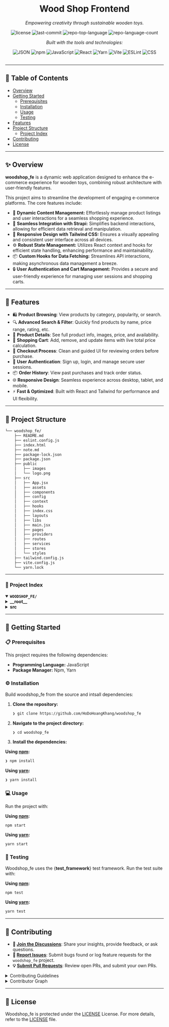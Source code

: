 <div id="top">

<!-- HEADER STYLE: CLASSIC -->
<div align="center">


# Wood Shop Frontend

<em>Empowering creativity through sustainable wooden toys.</em>

<!-- BADGES -->
<img src="https://img.shields.io/github/license/HoDoHoangKhang/woodshop_fe?style=flat&logo=opensourceinitiative&logoColor=white&color=0080ff" alt="license">
<img src="https://img.shields.io/github/last-commit/HoDoHoangKhang/woodshop_fe?style=flat&logo=git&logoColor=white&color=0080ff" alt="last-commit">
<img src="https://img.shields.io/github/languages/top/HoDoHoangKhang/woodshop_fe?style=flat&color=0080ff" alt="repo-top-language">
<img src="https://img.shields.io/github/languages/count/HoDoHoangKhang/woodshop_fe?style=flat&color=0080ff" alt="repo-language-count">

<em>Built with the tools and technologies:</em>

<img src="https://img.shields.io/badge/JSON-000000.svg?style=flat&logo=JSON&logoColor=white" alt="JSON">
<img src="https://img.shields.io/badge/npm-CB3837.svg?style=flat&logo=npm&logoColor=white" alt="npm">
<img src="https://img.shields.io/badge/JavaScript-F7DF1E.svg?style=flat&logo=JavaScript&logoColor=black" alt="JavaScript">
<img src="https://img.shields.io/badge/React-61DAFB.svg?style=flat&logo=React&logoColor=black" alt="React">
<img src="https://img.shields.io/badge/Yarn-2C8EBB.svg?style=flat&logo=Yarn&logoColor=white" alt="Yarn">
<img src="https://img.shields.io/badge/Vite-646CFF.svg?style=flat&logo=Vite&logoColor=white" alt="Vite">
<img src="https://img.shields.io/badge/ESLint-4B32C3.svg?style=flat&logo=ESLint&logoColor=white" alt="ESLint">
<img src="https://img.shields.io/badge/CSS-663399.svg?style=flat&logo=CSS&logoColor=white" alt="CSS">

</div>
<br>

---

## 📄 Table of Contents

- [Overview](#-overview)
- [Getting Started](#-getting-started)
    - [Prerequisites](#-prerequisites)
    - [Installation](#-installation)
    - [Usage](#-usage)
    - [Testing](#-testing)
- [Features](#-features)
- [Project Structure](#-project-structure)
    - [Project Index](#-project-index)
- [Contributing](#-contributing)
- [License](#-license)

---

## ✨ Overview

**woodshop_fe** is a dynamic web application designed to enhance the e-commerce experience for wooden toys, combining robust architecture with user-friendly features.

This project aims to streamline the development of engaging e-commerce platforms. The core features include:

- 🎨 **Dynamic Content Management:** Effortlessly manage product listings and user interactions for a seamless shopping experience.
- 🔗 **Seamless Integration with Strapi:** Simplifies backend interactions, allowing for efficient data retrieval and manipulation.
- 📱 **Responsive Design with Tailwind CSS:** Ensures a visually appealing and consistent user interface across all devices.
- ⚙️ **Robust State Management:** Utilizes React context and hooks for efficient state handling, enhancing performance and maintainability.
- 📦 **Custom Hooks for Data Fetching:** Streamlines API interactions, making asynchronous data management a breeze.
- 🔒 **User Authentication and Cart Management:** Provides a secure and user-friendly experience for managing user sessions and shopping carts.

---

## 📌 Features
- 🛍️ **Product Browsing**: View products by category, popularity, or search.
- 🔍 **Advanced Search & Filter**: Quickly find products by name, price range, rating, etc.
- 📄 **Product Details**: See full product info, images, price, and availability.
- 🛒 **Shopping Cart**: Add, remove, and update items with live total price calculation.
- 🧾 **Checkout Process**: Clean and guided UI for reviewing orders before purchase.
- 🔐 **User Authentication**: Sign up, login, and manage secure user sessions.
- 📦 **Order History**: View past purchases and track order status.
- 🌐 **Responsive Design**: Seamless experience across desktop, tablet, and mobile.
- ⚡ **Fast & Optimized**: Built with React and Tailwind for performance and UI flexibility.

---

## 📁 Project Structure

```sh
└── woodshop_fe/
    ├── README.md
    ├── eslint.config.js
    ├── index.html
    ├── note.md
    ├── package-lock.json
    ├── package.json
    ├── public
    │   ├── images
    │   └── logo.png
    ├── src
    │   ├── App.jsx
    │   ├── assets
    │   ├── components
    │   ├── config
    │   ├── context
    │   ├── hooks
    │   ├── index.css
    │   ├── layouts
    │   ├── libs
    │   ├── main.jsx
    │   ├── pages
    │   ├── providers
    │   ├── routes
    │   ├── services
    │   ├── stores
    │   └── styles
    ├── tailwind.config.js
    ├── vite.config.js
    └── yarn.lock
```

---

### 📑 Project Index

<details open>
	<summary><b><code>WOODSHOP_FE/</code></b></summary>
	<!-- __root__ Submodule -->
	<details>
		<summary><b>__root__</b></summary>
		<blockquote>
			<div class='directory-path' style='padding: 8px 0; color: #666;'>
				<code><b>⦿ __root__</b></code>
			<table style='width: 100%; border-collapse: collapse;'>
			<thead>
				<tr style='background-color: #f8f9fa;'>
					<th style='width: 30%; text-align: left; padding: 8px;'>File Name</th>
					<th style='text-align: left; padding: 8px;'>Summary</th>
				</tr>
			</thead>
				<tr style='border-bottom: 1px solid #eee;'>
					<td style='padding: 8px;'><b><a href='https://github.com/HoDoHoangKhang/woodshop_fe/blob/master/index.html'>index.html</a></b></td>
					<td style='padding: 8px;'>- Serves as the foundational entry point for the Good For Stem web application, establishing the essential HTML structure and linking necessary resources<br>- It sets up the document's metadata, integrates a custom font for styling, and designates a root element for dynamic content rendering<br>- Additionally, it incorporates a JavaScript module to manage application logic, ensuring a cohesive user experience within the overall codebase architecture.</td>
				</tr>
				<tr style='border-bottom: 1px solid #eee;'>
					<td style='padding: 8px;'><b><a href='https://github.com/HoDoHoangKhang/woodshop_fe/blob/master/package.json'>package.json</a></b></td>
					<td style='padding: 8px;'>- Defines the configuration and dependencies for the movie-app project, facilitating the development and build processes<br>- It establishes essential scripts for development, linting, and previewing the application, while integrating key libraries for React, state management, and styling<br>- This setup ensures a streamlined workflow and a robust foundation for building a dynamic movie application.</td>
				</tr>
				<tr style='border-bottom: 1px solid #eee;'>
					<td style='padding: 8px;'><b><a href='https://github.com/HoDoHoangKhang/woodshop_fe/blob/master/tailwind.config.js'>tailwind.config.js</a></b></td>
					<td style='padding: 8px;'>- Configures Tailwind CSS for the project by specifying the content sources and extending the default theme<br>- It integrates the Roboto Slab font into the design, enhancing typography options<br>- This setup ensures that the styling framework is tailored to the specific needs of the application, promoting a cohesive and visually appealing user interface across all components.</td>
				</tr>
				<tr style='border-bottom: 1px solid #eee;'>
					<td style='padding: 8px;'><b><a href='https://github.com/HoDoHoangKhang/woodshop_fe/blob/master/vite.config.js'>vite.config.js</a></b></td>
					<td style='padding: 8px;'>- Configures the Vite development environment for a React application, integrating Tailwind CSS for styling<br>- It establishes essential plugins to enhance the development experience and sets the server to run on port 3000<br>- This setup streamlines the build process and optimizes the workflow, ensuring a cohesive architecture that supports rapid development and efficient styling within the project.</td>
				</tr>
				<tr style='border-bottom: 1px solid #eee;'>
					<td style='padding: 8px;'><b><a href='https://github.com/HoDoHoangKhang/woodshop_fe/blob/master/package-lock.json'>package-lock.json</a></b></td>
					<td style='padding: 8px;'>- Movie App## OverviewThe <code>package-lock.json</code> file is a crucial component of the Movie App project, which serves as a comprehensive tool for managing movie-related data and user interactions<br>- This file ensures that the application maintains consistent and reliable dependencies across different environments by locking the versions of all installed packages.## PurposeThe primary purpose of the <code>package-lock.json</code> file is to provide a detailed snapshot of the project's dependency tree, including the specific versions of libraries and packages used<br>- This guarantees that every developer working on the project, as well as the production environment, will use the exact same versions of dependencies, thereby minimizing the risk of compatibility issues and bugs.## Project Architecture ContextIn the context of the overall architecture of the Movie App, the <code>package-lock.json</code> file plays a vital role in supporting the front-end framework built with React, along with various libraries such as React Router for navigation, React Query for data fetching, and Tailwind CSS for styling<br>- By ensuring that all dependencies are correctly resolved and locked, this file contributes to the stability and maintainability of the application, allowing developers to focus on building features and enhancing user experience without worrying about dependency conflicts<br>- In summary, the <code>package-lock.json</code> file is essential for the integrity and reliability of the Movie App, facilitating a smooth development process and a robust application.</td>
				</tr>
				<tr style='border-bottom: 1px solid #eee;'>
					<td style='padding: 8px;'><b><a href='https://github.com/HoDoHoangKhang/woodshop_fe/blob/master/eslint.config.js'>eslint.config.js</a></b></td>
					<td style='padding: 8px;'>- Configures ESLint for a JavaScript and React project, ensuring code quality and consistency across the codebase<br>- It establishes rules and settings tailored for modern ECMAScript features and React version 18.3, while integrating plugins for enhanced linting capabilities<br>- By ignoring specific directories and applying recommended practices, it streamlines the development process and promotes best practices in coding standards.</td>
				</tr>
			</table>
		</blockquote>
	</details>
	<!-- src Submodule -->
	<details>
		<summary><b>src</b></summary>
		<blockquote>
			<div class='directory-path' style='padding: 8px 0; color: #666;'>
				<code><b>⦿ src</b></code>
			<table style='width: 100%; border-collapse: collapse;'>
			<thead>
				<tr style='background-color: #f8f9fa;'>
					<th style='width: 30%; text-align: left; padding: 8px;'>File Name</th>
					<th style='text-align: left; padding: 8px;'>Summary</th>
				</tr>
			</thead>
				<tr style='border-bottom: 1px solid #eee;'>
					<td style='padding: 8px;'><b><a href='https://github.com/HoDoHoangKhang/woodshop_fe/blob/master/src/App.jsx'>App.jsx</a></b></td>
					<td style='padding: 8px;'>- App serves as the central component of the application, orchestrating various providers to manage state and context across the user interface<br>- It integrates routing functionality, enabling navigation through public routes while ensuring that essential services like authentication, cart management, and toast notifications are readily available<br>- This structure enhances user experience by providing a cohesive and responsive environment for interacting with the application.</td>
				</tr>
				<tr style='border-bottom: 1px solid #eee;'>
					<td style='padding: 8px;'><b><a href='https://github.com/HoDoHoangKhang/woodshop_fe/blob/master/src/index.css'>index.css</a></b></td>
					<td style='padding: 8px;'>- Stylesheet establishes a cohesive visual identity for the project by integrating Tailwind CSS and defining essential design elements such as typography, colors, and layout<br>- It enhances user experience through responsive button styles, product and category card designs, and custom scrollbar aesthetics<br>- Additionally, it incorporates animations and hover effects to create an engaging interface, ensuring a polished and modern look throughout the application.</td>
				</tr>
				<tr style='border-bottom: 1px solid #eee;'>
					<td style='padding: 8px;'><b><a href='https://github.com/HoDoHoangKhang/woodshop_fe/blob/master/src/main.jsx'>main.jsx</a></b></td>
					<td style='padding: 8px;'>- Initializes the React application by rendering the main App component within a strict mode environment, ensuring adherence to best practices<br>- Integrates the HelmetProvider for managing document head elements, enhancing SEO and accessibility<br>- This setup serves as the entry point for the application, establishing a structured foundation for the overall codebase architecture and user experience.</td>
				</tr>
			</table>
			<!-- libs Submodule -->
			<details>
				<summary><b>libs</b></summary>
				<blockquote>
					<div class='directory-path' style='padding: 8px 0; color: #666;'>
						<code><b>⦿ src.libs</b></code>
					<table style='width: 100%; border-collapse: collapse;'>
					<thead>
						<tr style='background-color: #f8f9fa;'>
							<th style='width: 30%; text-align: left; padding: 8px;'>File Name</th>
							<th style='text-align: left; padding: 8px;'>Summary</th>
						</tr>
					</thead>
						<tr style='border-bottom: 1px solid #eee;'>
							<td style='padding: 8px;'><b><a href='https://github.com/HoDoHoangKhang/woodshop_fe/blob/master/src/libs/query-client.js'>query-client.js</a></b></td>
							<td style='padding: 8px;'>- Establishes a centralized query client for managing data fetching and caching within the application<br>- By configuring default options for query behavior and dehydration, it enhances performance and user experience<br>- This component plays a crucial role in the overall architecture by ensuring efficient data handling and synchronization across the application, particularly in a browser environment.</td>
						</tr>
						<tr style='border-bottom: 1px solid #eee;'>
							<td style='padding: 8px;'><b><a href='https://github.com/HoDoHoangKhang/woodshop_fe/blob/master/src/libs/strapi-sdk.js'>strapi-sdk.js</a></b></td>
							<td style='padding: 8px;'>- Establishes a connection to the Strapi backend by configuring the Strapi SDK with the appropriate API URL and authentication settings<br>- It facilitates seamless interaction with the backend services, ensuring that JWT tokens are managed effectively for user sessions<br>- This integration plays a crucial role in the overall architecture by enabling data retrieval and manipulation within the application.</td>
						</tr>
					</table>
				</blockquote>
			</details>
			<!-- routes Submodule -->
			<details>
				<summary><b>routes</b></summary>
				<blockquote>
					<div class='directory-path' style='padding: 8px 0; color: #666;'>
						<code><b>⦿ src.routes</b></code>
					<table style='width: 100%; border-collapse: collapse;'>
					<thead>
						<tr style='background-color: #f8f9fa;'>
							<th style='width: 30%; text-align: left; padding: 8px;'>File Name</th>
							<th style='text-align: left; padding: 8px;'>Summary</th>
						</tr>
					</thead>
						<tr style='border-bottom: 1px solid #eee;'>
							<td style='padding: 8px;'><b><a href='https://github.com/HoDoHoangKhang/woodshop_fe/blob/master/src/routes/index.jsx'>index.jsx</a></b></td>
							<td style='padding: 8px;'>- Defines the routing structure for the application, mapping various paths to their corresponding components<br>- It facilitates navigation between key pages such as Home, About, Products, and user authentication routes, enhancing user experience<br>- By organizing public and private routes, it establishes a clear framework for managing access to different sections of the application, ensuring a seamless flow throughout the user interface.</td>
						</tr>
					</table>
				</blockquote>
			</details>
			<!-- styles Submodule -->
			<details>
				<summary><b>styles</b></summary>
				<blockquote>
					<div class='directory-path' style='padding: 8px 0; color: #666;'>
						<code><b>⦿ src.styles</b></code>
					<table style='width: 100%; border-collapse: collapse;'>
					<thead>
						<tr style='background-color: #f8f9fa;'>
							<th style='width: 30%; text-align: left; padding: 8px;'>File Name</th>
							<th style='text-align: left; padding: 8px;'>Summary</th>
						</tr>
					</thead>
						<tr style='border-bottom: 1px solid #eee;'>
							<td style='padding: 8px;'><b><a href='https://github.com/HoDoHoangKhang/woodshop_fe/blob/master/src/styles/slick-custom.css'>slick-custom.css</a></b></td>
							<td style='padding: 8px;'>- Customizes the appearance and behavior of navigation buttons for the slick carousel within the thumbnail slider component<br>- Enhancements include specific dimensions, background colors, hover effects, and visibility controls, ensuring a visually appealing and user-friendly interface<br>- This styling contributes to the overall aesthetic coherence of the project, improving user interaction with the carousel feature.</td>
						</tr>
					</table>
				</blockquote>
			</details>
			<!-- components Submodule -->
			<details>
				<summary><b>components</b></summary>
				<blockquote>
					<div class='directory-path' style='padding: 8px 0; color: #666;'>
						<code><b>⦿ src.components</b></code>
					<!-- home Submodule -->
					<details>
						<summary><b>home</b></summary>
						<blockquote>
							<div class='directory-path' style='padding: 8px 0; color: #666;'>
								<code><b>⦿ src.components.home</b></code>
							<table style='width: 100%; border-collapse: collapse;'>
							<thead>
								<tr style='background-color: #f8f9fa;'>
									<th style='width: 30%; text-align: left; padding: 8px;'>File Name</th>
									<th style='text-align: left; padding: 8px;'>Summary</th>
								</tr>
							</thead>
								<tr style='border-bottom: 1px solid #eee;'>
									<td style='padding: 8px;'><b><a href='https://github.com/HoDoHoangKhang/woodshop_fe/blob/master/src/components/home/Categories.jsx'>Categories.jsx</a></b></td>
									<td style='padding: 8px;'>- Categories component serves as a dynamic display of product categories within the application, enhancing user navigation and engagement<br>- By showcasing various categories such as toys, household items, office accessories, and promotions, it provides a visually appealing interface that encourages users to explore different sections of the site<br>- This component plays a crucial role in organizing content and improving the overall user experience in the codebase architecture.</td>
								</tr>
								<tr style='border-bottom: 1px solid #eee;'>
									<td style='padding: 8px;'><b><a href='https://github.com/HoDoHoangKhang/woodshop_fe/blob/master/src/components/home/Services.jsx'>Services.jsx</a></b></td>
									<td style='padding: 8px;'>- Services component showcases key offerings of the application, presenting essential information such as return policies, nationwide delivery, and 24/7 customer support<br>- By utilizing ServiceCard components, it effectively organizes and displays these services in a visually appealing grid layout, enhancing user engagement and providing clarity on the value propositions available to customers<br>- This contributes to the overall user experience within the application.</td>
								</tr>
								<tr style='border-bottom: 1px solid #eee;'>
									<td style='padding: 8px;'><b><a href='https://github.com/HoDoHoangKhang/woodshop_fe/blob/master/src/components/home/ProductSection.jsx'>ProductSection.jsx</a></b></td>
									<td style='padding: 8px;'>- ProductSection serves as a dynamic component within the codebase, designed to showcase a curated selection of products<br>- It efficiently displays product cards based on provided data, allowing users to add items to their cart and view discounts<br>- Additionally, it offers a link for users to explore more products, enhancing the overall shopping experience and contributing to the projects goal of creating an engaging e-commerce platform.</td>
								</tr>
								<tr style='border-bottom: 1px solid #eee;'>
									<td style='padding: 8px;'><b><a href='https://github.com/HoDoHoangKhang/woodshop_fe/blob/master/src/components/home/Promotion.jsx'>Promotion.jsx</a></b></td>
									<td style='padding: 8px;'>- Promotion component enhances the user experience by showcasing special offers through an engaging slider interface<br>- It features a countdown timer that dynamically updates, creating urgency for promotions<br>- The layout is designed to highlight discounted products, encouraging user interaction with a clear call-to-action link for more details<br>- This component plays a crucial role in driving sales and user engagement within the overall application architecture.</td>
								</tr>
								<tr style='border-bottom: 1px solid #eee;'>
									<td style='padding: 8px;'><b><a href='https://github.com/HoDoHoangKhang/woodshop_fe/blob/master/src/components/home/Hero.jsx'>Hero.jsx</a></b></td>
									<td style='padding: 8px;'>- Showcases a visually engaging hero section for the homepage, designed to capture user attention and convey the brands message<br>- Featuring a prominent image and a compelling call-to-action button, it encourages visitors to explore the product offerings<br>- This component plays a crucial role in enhancing user experience and driving engagement within the overall project architecture.</td>
								</tr>
								<tr style='border-bottom: 1px solid #eee;'>
									<td style='padding: 8px;'><b><a href='https://github.com/HoDoHoangKhang/woodshop_fe/blob/master/src/components/home/Testimonial.jsx'>Testimonial.jsx</a></b></td>
									<td style='padding: 8px;'>- Showcasing customer satisfaction, the Testimonial component enhances the user experience by presenting a heartfelt endorsement from the CEO of Chàng Trai Gỗ<br>- It emphasizes the brands commitment to natural wooden toys, fostering creativity and joy in children<br>- Positioned within the home section of the application, this component contributes to building trust and connection with potential customers, reinforcing the brands values and mission.</td>
								</tr>
								<tr style='border-bottom: 1px solid #eee;'>
									<td style='padding: 8px;'><b><a href='https://github.com/HoDoHoangKhang/woodshop_fe/blob/master/src/components/home/Activities.jsx'>Activities.jsx</a></b></td>
									<td style='padding: 8px;'>- Showcases a collection of engaging activities aimed at children, emphasizing the benefits of wooden toys for cognitive and creative development<br>- By presenting a visually appealing grid of activity cards, it enhances user interaction and promotes sustainable practices within the wooden toy industry<br>- This component plays a crucial role in the overall architecture by enriching the home page with informative content that aligns with the projects mission.</td>
								</tr>
							</table>
						</blockquote>
					</details>
					<!-- common Submodule -->
					<details>
						<summary><b>common</b></summary>
						<blockquote>
							<div class='directory-path' style='padding: 8px 0; color: #666;'>
								<code><b>⦿ src.components.common</b></code>
							<table style='width: 100%; border-collapse: collapse;'>
							<thead>
								<tr style='background-color: #f8f9fa;'>
									<th style='width: 30%; text-align: left; padding: 8px;'>File Name</th>
									<th style='text-align: left; padding: 8px;'>Summary</th>
								</tr>
							</thead>
								<tr style='border-bottom: 1px solid #eee;'>
									<td style='padding: 8px;'><b><a href='https://github.com/HoDoHoangKhang/woodshop_fe/blob/master/src/components/common/Pagination.jsx'>Pagination.jsx</a></b></td>
									<td style='padding: 8px;'>- Pagination component facilitates user navigation through multiple pages of content within the application<br>- By providing buttons for previous, next, and individual page numbers, it enhances the user experience by allowing seamless transitions between pages<br>- This component plays a crucial role in managing content display, ensuring that users can easily access and interact with large datasets in an organized manner.</td>
								</tr>
							</table>
						</blockquote>
					</details>
					<!-- layout Submodule -->
					<details>
						<summary><b>layout</b></summary>
						<blockquote>
							<div class='directory-path' style='padding: 8px 0; color: #666;'>
								<code><b>⦿ src.components.layout</b></code>
							<table style='width: 100%; border-collapse: collapse;'>
							<thead>
								<tr style='background-color: #f8f9fa;'>
									<th style='width: 30%; text-align: left; padding: 8px;'>File Name</th>
									<th style='text-align: left; padding: 8px;'>Summary</th>
								</tr>
							</thead>
								<tr style='border-bottom: 1px solid #eee;'>
									<td style='padding: 8px;'><b><a href='https://github.com/HoDoHoangKhang/woodshop_fe/blob/master/src/components/layout/Footer.jsx'>Footer.jsx</a></b></td>
									<td style='padding: 8px;'>- Footer component enhances the user experience by providing essential information and navigation options at the bottom of the application<br>- It features company details, customer service links, product collections, and social media connections, fostering engagement and accessibility<br>- Additionally, it includes a subscription form for promotional updates, reinforcing the brands commitment to customer interaction and support within the overall project architecture.</td>
								</tr>
								<tr style='border-bottom: 1px solid #eee;'>
									<td style='padding: 8px;'><b><a href='https://github.com/HoDoHoangKhang/woodshop_fe/blob/master/src/components/layout/Header.jsx'>Header.jsx</a></b></td>
									<td style='padding: 8px;'>The component utilizes <code>react-router-dom</code> to facilitate smooth navigation between different parts of the application, enhancing user experience.-<strong>Authentication StatusIt checks the user's authentication status, allowing for dynamic rendering of navigation options based on whether the user is logged in or not.-</strong>Cart IntegrationThe component displays the total number of items in the user's cart, keeping users informed about their shopping activity.-**Responsive DesignIt includes a scroll detection feature that modifies the header's appearance based on the user's scroll position, contributing to a more engaging and interactive interface.### PurposeOverall, the <code>Header</code> component plays a vital role in maintaining a cohesive and user-friendly navigation experience within the application, aligning with the projects goal of providing an intuitive and accessible platform for users.</td>
								</tr>
							</table>
						</blockquote>
					</details>
					<!-- ui Submodule -->
					<details>
						<summary><b>ui</b></summary>
						<blockquote>
							<div class='directory-path' style='padding: 8px 0; color: #666;'>
								<code><b>⦿ src.components.ui</b></code>
							<table style='width: 100%; border-collapse: collapse;'>
							<thead>
								<tr style='background-color: #f8f9fa;'>
									<th style='width: 30%; text-align: left; padding: 8px;'>File Name</th>
									<th style='text-align: left; padding: 8px;'>Summary</th>
								</tr>
							</thead>
								<tr style='border-bottom: 1px solid #eee;'>
									<td style='padding: 8px;'><b><a href='https://github.com/HoDoHoangKhang/woodshop_fe/blob/master/src/components/ui/Button.jsx'>Button.jsx</a></b></td>
									<td style='padding: 8px;'>- Button component serves as a versatile UI element within the project, enabling users to trigger actions through various styles and sizes<br>- It supports customization through props for different visual variants, sizes, and states, ensuring a consistent and accessible user experience<br>- By integrating seamlessly into the overall architecture, it enhances the applications interactivity and aesthetic appeal, aligning with the projects design principles.</td>
								</tr>
								<tr style='border-bottom: 1px solid #eee;'>
									<td style='padding: 8px;'><b><a href='https://github.com/HoDoHoangKhang/woodshop_fe/blob/master/src/components/ui/ActivityCard.jsx'>ActivityCard.jsx</a></b></td>
									<td style='padding: 8px;'>- ActivityCard serves as a reusable UI component that showcases individual activities within the application<br>- It presents an image, title, and description, along with a link for users to explore further details<br>- By integrating seamlessly into the overall project architecture, this component enhances user engagement and navigation, contributing to a cohesive and visually appealing interface.</td>
								</tr>
								<tr style='border-bottom: 1px solid #eee;'>
									<td style='padding: 8px;'><b><a href='https://github.com/HoDoHoangKhang/woodshop_fe/blob/master/src/components/ui/ProductCard.jsx'>ProductCard.jsx</a></b></td>
									<td style='padding: 8px;'>- ProductCard serves as a dynamic component within the user interface, showcasing individual product details in an engaging manner<br>- It enhances the shopping experience by displaying product images, prices, and discounts, while providing interactive features such as hover effects and action buttons for adding items to the cart or viewing details<br>- This component seamlessly integrates into the overall architecture, facilitating user navigation and interaction within the e-commerce platform.</td>
								</tr>
								<tr style='border-bottom: 1px solid #eee;'>
									<td style='padding: 8px;'><b><a href='https://github.com/HoDoHoangKhang/woodshop_fe/blob/master/src/components/ui/SectionTitle.jsx'>SectionTitle.jsx</a></b></td>
									<td style='padding: 8px;'>- Defines a reusable SectionTitle component that enhances the user interface by presenting section headings in a visually appealing manner<br>- It emphasizes the title with bold typography and a decorative underline, contributing to the overall aesthetic and structure of the application<br>- This component plays a crucial role in maintaining consistency and clarity across different sections of the user interface within the project.</td>
								</tr>
								<tr style='border-bottom: 1px solid #eee;'>
									<td style='padding: 8px;'><b><a href='https://github.com/HoDoHoangKhang/woodshop_fe/blob/master/src/components/ui/CategoryCard.jsx'>CategoryCard.jsx</a></b></td>
									<td style='padding: 8px;'>- CategoryCard serves as a reusable UI component that displays a category with an image and title, enhancing user engagement through a visually appealing layout<br>- It allows for flexible positioning of the image and text, accommodating different design preferences<br>- By integrating navigation links, it facilitates seamless transitions to related content, contributing to a cohesive user experience within the broader application architecture.</td>
								</tr>
								<tr style='border-bottom: 1px solid #eee;'>
									<td style='padding: 8px;'><b><a href='https://github.com/HoDoHoangKhang/woodshop_fe/blob/master/src/components/ui/ServiceCard.jsx'>ServiceCard.jsx</a></b></td>
									<td style='padding: 8px;'>- ServiceCard serves as a reusable UI component designed to display service offerings within the application<br>- By encapsulating the presentation of an icon, title, and description, it enhances the visual consistency and user experience across the platform<br>- This component plays a crucial role in the overall architecture by promoting modularity and maintainability, allowing for easy integration and updates within the broader codebase.</td>
								</tr>
							</table>
						</blockquote>
					</details>
				</blockquote>
			</details>
			<!-- services Submodule -->
			<details>
				<summary><b>services</b></summary>
				<blockquote>
					<div class='directory-path' style='padding: 8px 0; color: #666;'>
						<code><b>⦿ src.services</b></code>
					<table style='width: 100%; border-collapse: collapse;'>
					<thead>
						<tr style='background-color: #f8f9fa;'>
							<th style='width: 30%; text-align: left; padding: 8px;'>File Name</th>
							<th style='text-align: left; padding: 8px;'>Summary</th>
						</tr>
					</thead>
						<tr style='border-bottom: 1px solid #eee;'>
							<td style='padding: 8px;'><b><a href='https://github.com/HoDoHoangKhang/woodshop_fe/blob/master/src/services/api.js'>api.js</a></b></td>
							<td style='padding: 8px;'>- API service module facilitates interaction with a mock e-commerce API, enabling the retrieval of product listings, individual product details, category-specific products, and user authentication functionalities<br>- It streamlines data fetching processes, ensuring error handling for various operations such as product fetching, user login, and registration, thereby enhancing the overall user experience within the application architecture.</td>
						</tr>
					</table>
				</blockquote>
			</details>
			<!-- config Submodule -->
			<details>
				<summary><b>config</b></summary>
				<blockquote>
					<div class='directory-path' style='padding: 8px 0; color: #666;'>
						<code><b>⦿ src.config</b></code>
					<table style='width: 100%; border-collapse: collapse;'>
					<thead>
						<tr style='background-color: #f8f9fa;'>
							<th style='width: 30%; text-align: left; padding: 8px;'>File Name</th>
							<th style='text-align: left; padding: 8px;'>Summary</th>
						</tr>
					</thead>
						<tr style='border-bottom: 1px solid #eee;'>
							<td style='padding: 8px;'><b><a href='https://github.com/HoDoHoangKhang/woodshop_fe/blob/master/src/config/env.js'>env.js</a></b></td>
							<td style='padding: 8px;'>- Defines the configuration settings for the application, specifically the backend URL<br>- By utilizing environment variables, it ensures flexibility in connecting to different backend services, whether in development or production environments<br>- This approach enhances the overall architecture by promoting adaptability and ease of deployment across various stages of the development lifecycle.</td>
						</tr>
					</table>
				</blockquote>
			</details>
			<!-- hooks Submodule -->
			<details>
				<summary><b>hooks</b></summary>
				<blockquote>
					<div class='directory-path' style='padding: 8px 0; color: #666;'>
						<code><b>⦿ src.hooks</b></code>
					<table style='width: 100%; border-collapse: collapse;'>
					<thead>
						<tr style='background-color: #f8f9fa;'>
							<th style='width: 30%; text-align: left; padding: 8px;'>File Name</th>
							<th style='text-align: left; padding: 8px;'>Summary</th>
						</tr>
					</thead>
						<tr style='border-bottom: 1px solid #eee;'>
							<td style='padding: 8px;'><b><a href='https://github.com/HoDoHoangKhang/woodshop_fe/blob/master/src/hooks/useToast.js'>useToast.js</a></b></td>
							<td style='padding: 8px;'>- Provides a custom hook for managing toast notifications within the application<br>- It facilitates the display of success, error, and informational messages in a user-friendly manner, enhancing user experience by delivering timely feedback<br>- Positioned at the bottom-right of the screen, these notifications are designed to be easily dismissible and configurable, contributing to a cohesive and interactive interface across the codebase.</td>
						</tr>
						<tr style='border-bottom: 1px solid #eee;'>
							<td style='padding: 8px;'><b><a href='https://github.com/HoDoHoangKhang/woodshop_fe/blob/master/src/hooks/useFetch.js'>useFetch.js</a></b></td>
							<td style='padding: 8px;'>- Facilitates data fetching in a React application by providing a custom hook that manages the loading state, error handling, and response data<br>- This hook streamlines the process of making API calls, ensuring that components can easily access and display data while handling potential errors gracefully<br>- It enhances the overall architecture by promoting reusable and maintainable code for asynchronous data operations.</td>
						</tr>
					</table>
					<!-- posts Submodule -->
					<details>
						<summary><b>posts</b></summary>
						<blockquote>
							<div class='directory-path' style='padding: 8px 0; color: #666;'>
								<code><b>⦿ src.hooks.posts</b></code>
							<table style='width: 100%; border-collapse: collapse;'>
							<thead>
								<tr style='background-color: #f8f9fa;'>
									<th style='width: 30%; text-align: left; padding: 8px;'>File Name</th>
									<th style='text-align: left; padding: 8px;'>Summary</th>
								</tr>
							</thead>
								<tr style='border-bottom: 1px solid #eee;'>
									<td style='padding: 8px;'><b><a href='https://github.com/HoDoHoangKhang/woodshop_fe/blob/master/src/hooks/posts/use-get-posts.js'>use-get-posts.js</a></b></td>
									<td style='padding: 8px;'>- Facilitates the retrieval of posts from a Strapi backend using React Query<br>- It allows for customizable queries by accepting parameters such as fields, filters, pagination, and sorting options<br>- This hook enhances the overall architecture by providing a streamlined way to manage data fetching and state management for posts, ensuring efficient and flexible integration within the application.</td>
								</tr>
							</table>
						</blockquote>
					</details>
					<!-- auth Submodule -->
					<details>
						<summary><b>auth</b></summary>
						<blockquote>
							<div class='directory-path' style='padding: 8px 0; color: #666;'>
								<code><b>⦿ src.hooks.auth</b></code>
							<table style='width: 100%; border-collapse: collapse;'>
							<thead>
								<tr style='background-color: #f8f9fa;'>
									<th style='width: 30%; text-align: left; padding: 8px;'>File Name</th>
									<th style='text-align: left; padding: 8px;'>Summary</th>
								</tr>
							</thead>
								<tr style='border-bottom: 1px solid #eee;'>
									<td style='padding: 8px;'><b><a href='https://github.com/HoDoHoangKhang/woodshop_fe/blob/master/src/hooks/auth/use-me.js'>use-me.js</a></b></td>
									<td style='padding: 8px;'>- Facilitates user data retrieval by leveraging React Query to fetch user information from the Strapi backend<br>- This hook enhances the overall architecture by providing a streamlined way to access and manage user state within the application, ensuring that components can efficiently react to changes in user data while maintaining a clean separation of concerns.</td>
								</tr>
								<tr style='border-bottom: 1px solid #eee;'>
									<td style='padding: 8px;'><b><a href='https://github.com/HoDoHoangKhang/woodshop_fe/blob/master/src/hooks/auth/use-register.js'>use-register.js</a></b></td>
									<td style='padding: 8px;'>- Facilitates user registration by providing a custom hook that leverages React Query for managing asynchronous requests<br>- It interacts with the Strapi backend to create new user accounts, ensuring a streamlined process for user onboarding within the application<br>- This functionality integrates seamlessly into the broader architecture, enhancing user management capabilities across the codebase.</td>
								</tr>
								<tr style='border-bottom: 1px solid #eee;'>
									<td style='padding: 8px;'><b><a href='https://github.com/HoDoHoangKhang/woodshop_fe/blob/master/src/hooks/auth/use-login.js'>use-login.js</a></b></td>
									<td style='padding: 8px;'>- Facilitates user authentication by providing a reusable hook for login functionality within the application<br>- It leverages the Strapi SDK to handle login requests, integrating seamlessly with the broader codebase architecture<br>- This hook enhances the user experience by managing authentication state and error handling, allowing developers to implement login features efficiently across various components.</td>
								</tr>
							</table>
						</blockquote>
					</details>
					<!-- tags Submodule -->
					<details>
						<summary><b>tags</b></summary>
						<blockquote>
							<div class='directory-path' style='padding: 8px 0; color: #666;'>
								<code><b>⦿ src.hooks.tags</b></code>
							<table style='width: 100%; border-collapse: collapse;'>
							<thead>
								<tr style='background-color: #f8f9fa;'>
									<th style='width: 30%; text-align: left; padding: 8px;'>File Name</th>
									<th style='text-align: left; padding: 8px;'>Summary</th>
								</tr>
							</thead>
								<tr style='border-bottom: 1px solid #eee;'>
									<td style='padding: 8px;'><b><a href='https://github.com/HoDoHoangKhang/woodshop_fe/blob/master/src/hooks/tags/use-get-tags.js'>use-get-tags.js</a></b></td>
									<td style='padding: 8px;'>- Facilitates the retrieval of tags from a Strapi backend using React Query<br>- It allows for customizable queries through parameters such as fields, filters, pagination, and sorting, ensuring flexibility in data fetching<br>- This hook integrates seamlessly into the broader codebase, enhancing the applications ability to manage and display tags efficiently while maintaining optimal performance and user experience.</td>
								</tr>
							</table>
						</blockquote>
					</details>
					<!-- categories Submodule -->
					<details>
						<summary><b>categories</b></summary>
						<blockquote>
							<div class='directory-path' style='padding: 8px 0; color: #666;'>
								<code><b>⦿ src.hooks.categories</b></code>
							<table style='width: 100%; border-collapse: collapse;'>
							<thead>
								<tr style='background-color: #f8f9fa;'>
									<th style='width: 30%; text-align: left; padding: 8px;'>File Name</th>
									<th style='text-align: left; padding: 8px;'>Summary</th>
								</tr>
							</thead>
								<tr style='border-bottom: 1px solid #eee;'>
									<td style='padding: 8px;'><b><a href='https://github.com/HoDoHoangKhang/woodshop_fe/blob/master/src/hooks/categories/use-get-categories.js'>use-get-categories.js</a></b></td>
									<td style='padding: 8px;'>- Facilitates the retrieval of category data from a Strapi backend using React Query<br>- By providing customizable parameters such as fields, filters, and pagination, it enhances the flexibility of data fetching within the application<br>- This hook integrates seamlessly into the broader codebase architecture, enabling efficient management and display of category information throughout the user interface.</td>
								</tr>
							</table>
						</blockquote>
					</details>
					<!-- products Submodule -->
					<details>
						<summary><b>products</b></summary>
						<blockquote>
							<div class='directory-path' style='padding: 8px 0; color: #666;'>
								<code><b>⦿ src.hooks.products</b></code>
							<table style='width: 100%; border-collapse: collapse;'>
							<thead>
								<tr style='background-color: #f8f9fa;'>
									<th style='width: 30%; text-align: left; padding: 8px;'>File Name</th>
									<th style='text-align: left; padding: 8px;'>Summary</th>
								</tr>
							</thead>
								<tr style='border-bottom: 1px solid #eee;'>
									<td style='padding: 8px;'><b><a href='https://github.com/HoDoHoangKhang/woodshop_fe/blob/master/src/hooks/products/use-get-products.js'>use-get-products.js</a></b></td>
									<td style='padding: 8px;'>- Facilitates the retrieval of product data from a Strapi backend using React Query<br>- By allowing customizable parameters such as fields, filters, and pagination, it enhances the flexibility of data fetching within the application<br>- This hook integrates seamlessly into the broader codebase architecture, promoting efficient data management and state handling for product-related features.</td>
								</tr>
							</table>
						</blockquote>
					</details>
				</blockquote>
			</details>
			<!-- layouts Submodule -->
			<details>
				<summary><b>layouts</b></summary>
				<blockquote>
					<div class='directory-path' style='padding: 8px 0; color: #666;'>
						<code><b>⦿ src.layouts</b></code>
					<table style='width: 100%; border-collapse: collapse;'>
					<thead>
						<tr style='background-color: #f8f9fa;'>
							<th style='width: 30%; text-align: left; padding: 8px;'>File Name</th>
							<th style='text-align: left; padding: 8px;'>Summary</th>
						</tr>
					</thead>
						<tr style='border-bottom: 1px solid #eee;'>
							<td style='padding: 8px;'><b><a href='https://github.com/HoDoHoangKhang/woodshop_fe/blob/master/src/layouts/MainLayout.jsx'>MainLayout.jsx</a></b></td>
							<td style='padding: 8px;'>- MainLayout serves as a foundational component for the application, providing a consistent structure that includes a header, a dynamic main content area, and a footer<br>- It ensures that the main content is appropriately padded based on the headers height, enhancing the user experience across different screen sizes<br>- This layout facilitates the seamless integration of various child components, promoting a cohesive design throughout the project.</td>
						</tr>
					</table>
				</blockquote>
			</details>
			<!-- stores Submodule -->
			<details>
				<summary><b>stores</b></summary>
				<blockquote>
					<div class='directory-path' style='padding: 8px 0; color: #666;'>
						<code><b>⦿ src.stores</b></code>
					<table style='width: 100%; border-collapse: collapse;'>
					<thead>
						<tr style='background-color: #f8f9fa;'>
							<th style='width: 30%; text-align: left; padding: 8px;'>File Name</th>
							<th style='text-align: left; padding: 8px;'>Summary</th>
						</tr>
					</thead>
						<tr style='border-bottom: 1px solid #eee;'>
							<td style='padding: 8px;'><b><a href='https://github.com/HoDoHoangKhang/woodshop_fe/blob/master/src/stores/use-authentication.js'>use-authentication.js</a></b></td>
							<td style='padding: 8px;'>- Provides a state management solution for user authentication within the application<br>- It enables tracking of authentication status and user information, facilitating user login, logout, and state updates<br>- This functionality is essential for maintaining secure access and personalized experiences across the codebase, ensuring that user sessions are effectively managed throughout the application.</td>
						</tr>
					</table>
				</blockquote>
			</details>
			<!-- providers Submodule -->
			<details>
				<summary><b>providers</b></summary>
				<blockquote>
					<div class='directory-path' style='padding: 8px 0; color: #666;'>
						<code><b>⦿ src.providers</b></code>
					<table style='width: 100%; border-collapse: collapse;'>
					<thead>
						<tr style='background-color: #f8f9fa;'>
							<th style='width: 30%; text-align: left; padding: 8px;'>File Name</th>
							<th style='text-align: left; padding: 8px;'>Summary</th>
						</tr>
					</thead>
						<tr style='border-bottom: 1px solid #eee;'>
							<td style='padding: 8px;'><b><a href='https://github.com/HoDoHoangKhang/woodshop_fe/blob/master/src/providers/toast.provider.jsx'>toast.provider.jsx</a></b></td>
							<td style='padding: 8px;'>- Facilitates the integration of toast notifications within the application by providing a dedicated ToastProvider component<br>- This component wraps around child elements, ensuring that toast notifications are displayed consistently throughout the app<br>- By leveraging the React Toastify library, it enhances user experience through timely feedback and alerts, contributing to the overall architectures responsiveness and interactivity.</td>
						</tr>
						<tr style='border-bottom: 1px solid #eee;'>
							<td style='padding: 8px;'><b><a href='https://github.com/HoDoHoangKhang/woodshop_fe/blob/master/src/providers/auth-provider.jsx'>auth-provider.jsx</a></b></td>
							<td style='padding: 8px;'>- AuthProvider serves as a crucial component in the projects architecture, managing user authentication by leveraging hooks to retrieve user data and handle authentication state<br>- It ensures that once user data is available, the authentication process is triggered, thereby maintaining a seamless user experience<br>- This component acts as a wrapper for child components, enabling them to access authenticated user context effectively.</td>
						</tr>
					</table>
				</blockquote>
			</details>
			<!-- pages Submodule -->
			<details>
				<summary><b>pages</b></summary>
				<blockquote>
					<div class='directory-path' style='padding: 8px 0; color: #666;'>
						<code><b>⦿ src.pages</b></code>
					<table style='width: 100%; border-collapse: collapse;'>
					<thead>
						<tr style='background-color: #f8f9fa;'>
							<th style='width: 30%; text-align: left; padding: 8px;'>File Name</th>
							<th style='text-align: left; padding: 8px;'>Summary</th>
						</tr>
					</thead>
						<tr style='border-bottom: 1px solid #eee;'>
							<td style='padding: 8px;'><b><a href='https://github.com/HoDoHoangKhang/woodshop_fe/blob/master/src/pages/Blog.jsx'>Blog.jsx</a></b></td>
							<td style='padding: 8px;'>Utilizes custom hooks to fetch blog posts and tags, ensuring that the content is always up-to-date and relevant.-<strong>User NavigationIncorporates routing capabilities through <code>react-router-dom</code>, enabling seamless navigation between different blog entries.-</strong>Structured LayoutLeverages a main layout component to maintain a consistent design across the application, enhancing usability and aesthetic appeal.-**Pagination SupportImplements pagination to manage the display of blog posts, allowing users to easily navigate through multiple pages of content.Overall, the <code>Blog.jsx</code> component is essential for delivering a rich blogging experience, contributing to the overall functionality and user engagement of the application.</td>
						</tr>
						<tr style='border-bottom: 1px solid #eee;'>
							<td style='padding: 8px;'><b><a href='https://github.com/HoDoHoangKhang/woodshop_fe/blob/master/src/pages/Products.jsx'>Products.jsx</a></b></td>
							<td style='padding: 8px;'>- Displays a comprehensive product listing page that allows users to search and filter products by category<br>- Integrating with backend services, it fetches product and category data, enabling dynamic updates based on user input<br>- The layout includes pagination for easy navigation and a responsive design, enhancing user experience while showcasing a collection of high-quality wooden toys.</td>
						</tr>
						<tr style='border-bottom: 1px solid #eee;'>
							<td style='padding: 8px;'><b><a href='https://github.com/HoDoHoangKhang/woodshop_fe/blob/master/src/pages/Cart.jsx'>Cart.jsx</a></b></td>
							<td style='padding: 8px;'>- Cart component facilitates the management of a shopping cart within the application, allowing users to view, update, and remove items<br>- It displays a summary of selected products, including total items and amounts, while providing options to clear the cart or proceed to checkout<br>- The component enhances user experience by integrating seamlessly with the overall layout and navigation of the application.</td>
						</tr>
						<tr style='border-bottom: 1px solid #eee;'>
							<td style='padding: 8px;'><b><a href='https://github.com/HoDoHoangKhang/woodshop_fe/blob/master/src/pages/BlogDetail.jsx'>BlogDetail.jsx</a></b></td>
							<td style='padding: 8px;'>- BlogDetail component serves as a detailed view for individual blog posts within the application<br>- It retrieves and displays the selected posts content, including its title, image, and associated tags, while also suggesting related posts based on shared tags<br>- The component enhances user engagement by providing navigation options and social sharing features, all within a structured layout that maintains consistency across the platform.</td>
						</tr>
						<tr style='border-bottom: 1px solid #eee;'>
							<td style='padding: 8px;'><b><a href='https://github.com/HoDoHoangKhang/woodshop_fe/blob/master/src/pages/ProductDetail.jsx'>ProductDetail.jsx</a></b></td>
							<td style='padding: 8px;'>- ProductDetail component serves as a detailed view for individual products within the application<br>- It fetches product information, displays images and descriptions, and allows users to adjust quantities and add items to their cart<br>- Additionally, it showcases related products, enhancing user engagement and facilitating navigation<br>- The component integrates seamlessly with the overall architecture, providing a rich user experience in the e-commerce platform.</td>
						</tr>
						<tr style='border-bottom: 1px solid #eee;'>
							<td style='padding: 8px;'><b><a href='https://github.com/HoDoHoangKhang/woodshop_fe/blob/master/src/pages/Contact.jsx'>Contact.jsx</a></b></td>
							<td style='padding: 8px;'>- Contact component facilitates user interaction by providing a structured contact form and essential company information<br>- It allows users to submit their inquiries, ensuring a seamless communication channel with the organization<br>- Additionally, it enhances the user experience by integrating a layout that presents contact details, including location and hotline numbers, all within a visually appealing interface<br>- This component plays a crucial role in connecting users with the company effectively.</td>
						</tr>
						<tr style='border-bottom: 1px solid #eee;'>
							<td style='padding: 8px;'><b><a href='https://github.com/HoDoHoangKhang/woodshop_fe/blob/master/src/pages/SocialResponsibility.jsx'>SocialResponsibility.jsx</a></b></td>
							<td style='padding: 8px;'>- Showcases the Social Responsibility initiative of STEM4GOOD, emphasizing the commitment to education and community support<br>- It highlights the campaign Gỗ đến biên cương, detailing contributions from product sales to fund scholarships and STEM learning spaces for underprivileged children<br>- The page encourages community involvement and illustrates the broader mission of creating educational opportunities through engaging content and visuals.</td>
						</tr>
						<tr style='border-bottom: 1px solid #eee;'>
							<td style='padding: 8px;'><b><a href='https://github.com/HoDoHoangKhang/woodshop_fe/blob/master/src/pages/Home.jsx'>Home.jsx</a></b></td>
							<td style='padding: 8px;'>- Facilitates the rendering of the home page within the application, showcasing key components such as promotional sections, product categories, and user testimonials<br>- It manages data fetching for products and categories, handles loading states and errors, and integrates user authentication and cart functionalities<br>- This structure enhances user engagement by presenting a dynamic and visually appealing interface that promotes featured products and services.</td>
						</tr>
						<tr style='border-bottom: 1px solid #eee;'>
							<td style='padding: 8px;'><b><a href='https://github.com/HoDoHoangKhang/woodshop_fe/blob/master/src/pages/About.jsx'>About.jsx</a></b></td>
							<td style='padding: 8px;'>- About Page Component## SummaryThe <code>About.jsx</code> file serves as a dedicated component within the project, designed to present the About Us section of the application<br>- This component plays a crucial role in enhancing user engagement by providing visitors with insights into the mission and objectives of Chàng Trai Gỗ<br>- It utilizes the <code>MainLayout</code> to ensure a consistent look and feel across the application, while the <code>Helmet</code> component is employed to manage the document head, optimizing the page for search engines with relevant metadata.The inclusion of a breadcrumb navigation enhances user experience by allowing easy navigation back to the homepage, thereby improving the overall usability of the site<br>- This component is integral to the projects architecture, as it not only informs users but also reinforces the brand's identity and values, contributing to a cohesive user journey throughout the application.</td>
						</tr>
						<tr style='border-bottom: 1px solid #eee;'>
							<td style='padding: 8px;'><b><a href='https://github.com/HoDoHoangKhang/woodshop_fe/blob/master/src/pages/Checkout.jsx'>Checkout.jsx</a></b></td>
							<td style='padding: 8px;'>Collects and manages user information through a form.-<strong>Discount Code ValidationSimulates the application of discount codes to provide users with potential savings.-</strong>Order SubmissionPrepares the order data for submission, which can be integrated with backend services for processing.By encapsulating these functionalities, the <code>Checkout</code> component plays a vital role in converting potential sales into completed transactions, thereby contributing to the overall success of the e-commerce platform.</td>
						</tr>
					</table>
					<!-- auth Submodule -->
					<details>
						<summary><b>auth</b></summary>
						<blockquote>
							<div class='directory-path' style='padding: 8px 0; color: #666;'>
								<code><b>⦿ src.pages.auth</b></code>
							<table style='width: 100%; border-collapse: collapse;'>
							<thead>
								<tr style='background-color: #f8f9fa;'>
									<th style='width: 30%; text-align: left; padding: 8px;'>File Name</th>
									<th style='text-align: left; padding: 8px;'>Summary</th>
								</tr>
							</thead>
								<tr style='border-bottom: 1px solid #eee;'>
									<td style='padding: 8px;'><b><a href='https://github.com/HoDoHoangKhang/woodshop_fe/blob/master/src/pages/auth/RegisterPage.jsx'>RegisterPage.jsx</a></b></td>
									<td style='padding: 8px;'>- Facilitates user registration by providing a form that captures essential user details such as full name, email, and password<br>- Integrates validation to ensure data integrity and utilizes hooks for managing registration logic and navigation<br>- Upon successful registration, users are redirected to the login page, enhancing the overall user experience within the authentication flow of the application.</td>
								</tr>
								<tr style='border-bottom: 1px solid #eee;'>
									<td style='padding: 8px;'><b><a href='https://github.com/HoDoHoangKhang/woodshop_fe/blob/master/src/pages/auth/LoginPage.jsx'>LoginPage.jsx</a></b></td>
									<td style='padding: 8px;'>- LoginPage component facilitates user authentication by providing a user-friendly interface for logging in<br>- It incorporates form validation and error handling, ensuring a smooth experience for users<br>- Upon successful login, it navigates to the home page and displays success messages, while also managing authentication state<br>- This component plays a crucial role in the overall architecture by enabling secure access to the application’s features.</td>
								</tr>
							</table>
						</blockquote>
					</details>
				</blockquote>
			</details>
			<!-- context Submodule -->
			<details>
				<summary><b>context</b></summary>
				<blockquote>
					<div class='directory-path' style='padding: 8px 0; color: #666;'>
						<code><b>⦿ src.context</b></code>
					<table style='width: 100%; border-collapse: collapse;'>
					<thead>
						<tr style='background-color: #f8f9fa;'>
							<th style='width: 30%; text-align: left; padding: 8px;'>File Name</th>
							<th style='text-align: left; padding: 8px;'>Summary</th>
						</tr>
					</thead>
						<tr style='border-bottom: 1px solid #eee;'>
							<td style='padding: 8px;'><b><a href='https://github.com/HoDoHoangKhang/woodshop_fe/blob/master/src/context/CartContext.jsx'>CartContext.jsx</a></b></td>
							<td style='padding: 8px;'>- CartContext provides a centralized state management solution for handling shopping cart functionality within the application<br>- It enables the addition, removal, and updating of cart items while maintaining a synchronized state with local storage<br>- By utilizing Reacts context and reducer hooks, it facilitates easy access to cart data and actions throughout the component tree, enhancing the overall user experience in managing their shopping cart.</td>
						</tr>
					</table>
				</blockquote>
			</details>
		</blockquote>
	</details>
</details>

---

## 🚀 Getting Started

### 📋 Prerequisites

This project requires the following dependencies:

- **Programming Language:** JavaScript
- **Package Manager:** Npm, Yarn

### ⚙️ Installation

Build woodshop_fe from the source and intsall dependencies:

1. **Clone the repository:**

    ```sh
    ❯ git clone https://github.com/HoDoHoangKhang/woodshop_fe
    ```

2. **Navigate to the project directory:**

    ```sh
    ❯ cd woodshop_fe
    ```

3. **Install the dependencies:**

**Using [npm](https://www.npmjs.com/):**

```sh
❯ npm install
```
**Using [yarn](https://yarnpkg.com/):**

```sh
❯ yarn install
```

### 💻 Usage

Run the project with:

**Using [npm](https://www.npmjs.com/):**

```sh
npm start
```
**Using [yarn](https://yarnpkg.com/):**

```sh
yarn start
```

### 🧪 Testing

Woodshop_fe uses the {__test_framework__} test framework. Run the test suite with:

**Using [npm](https://www.npmjs.com/):**

```sh
npm test
```
**Using [yarn](https://yarnpkg.com/):**

```sh
yarn test
```

---

## 🤝 Contributing

- **💬 [Join the Discussions](https://github.com/HoDoHoangKhang/woodshop_fe/discussions)**: Share your insights, provide feedback, or ask questions.
- **🐛 [Report Issues](https://github.com/HoDoHoangKhang/woodshop_fe/issues)**: Submit bugs found or log feature requests for the `woodshop_fe` project.
- **💡 [Submit Pull Requests](https://github.com/HoDoHoangKhang/woodshop_fe/blob/main/CONTRIBUTING.md)**: Review open PRs, and submit your own PRs.

<details closed>
<summary>Contributing Guidelines</summary>

1. **Fork the Repository**: Start by forking the project repository to your github account.
2. **Clone Locally**: Clone the forked repository to your local machine using a git client.
   ```sh
   git clone https://github.com/HoDoHoangKhang/woodshop_fe
   ```
3. **Create a New Branch**: Always work on a new branch, giving it a descriptive name.
   ```sh
   git checkout -b new-feature-x
   ```
4. **Make Your Changes**: Develop and test your changes locally.
5. **Commit Your Changes**: Commit with a clear message describing your updates.
   ```sh
   git commit -m 'Implemented new feature x.'
   ```
6. **Push to github**: Push the changes to your forked repository.
   ```sh
   git push origin new-feature-x
   ```
7. **Submit a Pull Request**: Create a PR against the original project repository. Clearly describe the changes and their motivations.
8. **Review**: Once your PR is reviewed and approved, it will be merged into the main branch. Congratulations on your contribution!
</details>

<details closed>
<summary>Contributor Graph</summary>
<br>
<p align="left">
   <a href="https://github.com{/HoDoHoangKhang/woodshop_fe/}graphs/contributors">
      <img src="https://contrib.rocks/image?repo=HoDoHoangKhang/woodshop_fe">
   </a>
</p>
</details>

---

## 📜 License

Woodshop_fe is protected under the [LICENSE](https://choosealicense.com/licenses) License. For more details, refer to the [LICENSE](https://choosealicense.com/licenses/) file.

